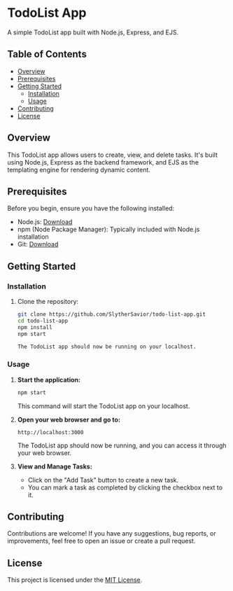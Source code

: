 # TodoList App

A simple TodoList app built with Node.js, Express, and EJS.

## Table of Contents

- [Overview](#overview)
- [Prerequisites](#prerequisites)
- [Getting Started](#getting-started)
  - [Installation](#installation)
  - [Usage](#usage)
- [Contributing](#contributing)
- [License](#license)

## Overview

This TodoList app allows users to create, view, and delete tasks. It's built using Node.js, Express as the backend framework, and EJS as the templating engine for rendering dynamic content.

## Prerequisites

Before you begin, ensure you have the following installed:

- Node.js: [Download](https://nodejs.org/)
- npm (Node Package Manager): Typically included with Node.js installation
- Git: [Download](https://git-scm.com/)

## Getting Started

### Installation

1. Clone the repository:

   ```bash
   git clone https://github.com/SlytherSavior/todo-list-app.git
   cd todo-list-app
   npm install
   npm start

   The TodoList app should now be running on your localhost.


### Usage

1. **Start the application:**

    ```bash
    npm start
    ```

    This command will start the TodoList app on your localhost.

2. **Open your web browser and go to:**

    ```
    http://localhost:3000
    ```

    The TodoList app should now be running, and you can access it through your web browser.

3. **View and Manage Tasks:**

    - Click on the "Add Task" button to create a new task.
    - You can mark a task as completed by clicking the checkbox next to it.



## Contributing

Contributions are welcome! If you have any suggestions, bug reports, or improvements, feel free to open an issue or create a pull request.

## License

This project is licensed under the [MIT License](LICENSE).

 
